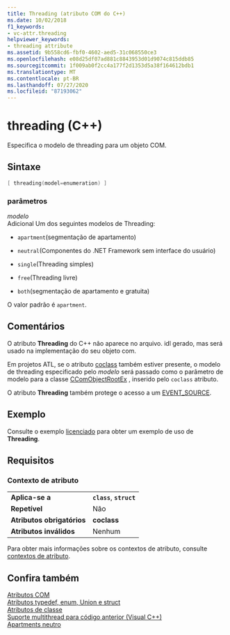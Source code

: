 ```yaml
---
title: Threading (atributo COM do C++)
ms.date: 10/02/2018
f1_keywords:
- vc-attr.threading
helpviewer_keywords:
- threading attribute
ms.assetid: 9b558cd6-fbf0-4602-aed5-31c068550ce3
ms.openlocfilehash: e08d25df07ad881c8843953d01d9074c815ddb85
ms.sourcegitcommit: 1f009ab0f2cc4a177f2d1353d5a38f164612bdb1
ms.translationtype: MT
ms.contentlocale: pt-BR
ms.lasthandoff: 07/27/2020
ms.locfileid: "87193062"
---
```

# <a name="threading-c"></a>threading (C++)

Especifica o modelo de threading para um objeto COM.

## <a name="syntax"></a>Sintaxe

```cpp
[ threading(model=enumeration) ]
```

### <a name="parameters"></a>parâmetros

*modelo*<br/>
Adicional Um dos seguintes modelos de Threading:

- `apartment`(segmentação de apartamento)

- `neutral`(Componentes do .NET Framework sem interface do usuário)

- `single`(Threading simples)

- `free`(Threading livre)

- `both`(segmentação de apartamento e gratuita)

O valor padrão é `apartment`.

## <a name="remarks"></a>Comentários

O atributo **Threading** do C++ não aparece no arquivo. idl gerado, mas será usado na implementação do seu objeto com.

Em projetos ATL, se o atributo [coclass](coclass.md) também estiver presente, o modelo de threading especificado pelo *modelo* será passado como o parâmetro de modelo para a classe [CComObjectRootEx](../../atl/reference/ccomobjectrootex-class.md) , inserido pelo `coclass` atributo.

O atributo **Threading** também protege o acesso a um [EVENT_SOURCE](event-source.md).

## <a name="example"></a>Exemplo

Consulte o exemplo [licenciado](licensed.md) para obter um exemplo de uso de **Threading**.

## <a name="requirements"></a>Requisitos

### <a name="attribute-context"></a>Contexto de atributo

|||
|-|-|
|**Aplica-se a**|**`class`**, **`struct`**|
|**Repetível**|Não|
|**Atributos obrigatórios**|**coclass**|
|**Atributos inválidos**|Nenhum|

Para obter mais informações sobre os contextos de atributo, consulte [contextos de atributo](cpp-attributes-com-net.md#contexts).

## <a name="see-also"></a>Confira também

[Atributos COM](com-attributes.md)<br/>
[Atributos typedef, enum, Union e struct](typedef-enum-union-and-struct-attributes.md)<br/>
[Atributos de classe](class-attributes.md)<br/>
[Suporte multithread para código anterior (Visual C++)](../../parallel/multithreading-support-for-older-code-visual-cpp.md)<br/>
[Apartments neutro](/windows/win32/cossdk/neutral-apartments)
